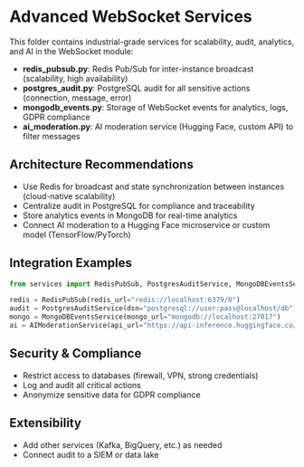 # Advanced WebSocket Services

This folder contains industrial-grade services for scalability, audit, analytics, and AI in the WebSocket module:

- **redis_pubsub.py**: Redis Pub/Sub for inter-instance broadcast (scalability, high availability)
- **postgres_audit.py**: PostgreSQL audit for all sensitive actions (connection, message, error)
- **mongodb_events.py**: Storage of WebSocket events for analytics, logs, GDPR compliance
- **ai_moderation.py**: AI moderation service (Hugging Face, custom API) to filter messages

## Architecture Recommendations
- Use Redis for broadcast and state synchronization between instances (cloud-native scalability)
- Centralize audit in PostgreSQL for compliance and traceability
- Store analytics events in MongoDB for real-time analytics
- Connect AI moderation to a Hugging Face microservice or custom model (TensorFlow/PyTorch)

## Integration Examples
```python
from services import RedisPubSub, PostgresAuditService, MongoDBEventsService, AIModerationService

redis = RedisPubSub(redis_url="redis://localhost:6379/0")
audit = PostgresAuditService(dsn="postgresql://user:pass@localhost/db")
mongo = MongoDBEventsService(mongo_url="mongodb://localhost:27017")
ai = AIModerationService(api_url="https://api-inference.huggingface.co/models/xxx")
```

## Security & Compliance
- Restrict access to databases (firewall, VPN, strong credentials)
- Log and audit all critical actions
- Anonymize sensitive data for GDPR compliance

## Extensibility
- Add other services (Kafka, BigQuery, etc.) as needed
- Connect audit to a SIEM or data lake
